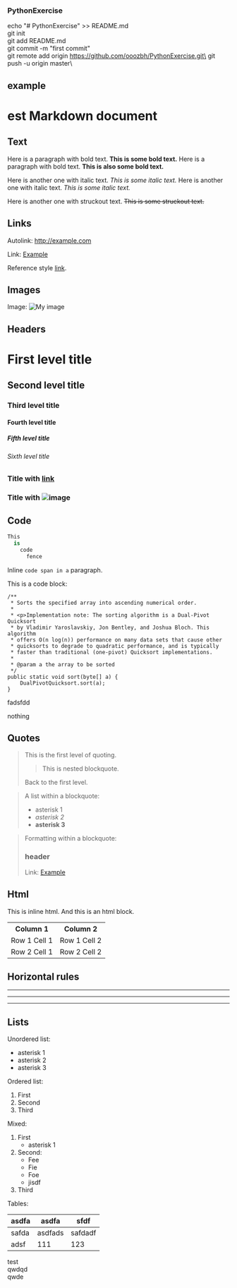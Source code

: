 ### PythonExercise ###
echo "# PythonExercise" >> README.md\
git init\
git add README.md\
git commit -m "first commit"\
git remote add origin https://github.com/ooozbh/PythonExercise.git\
git push -u origin master\

## example ##


est Markdown document
=====================

Text
----

Here is a paragraph with bold text. **This is some bold text.** Here is a
paragraph with bold text. __This is also some bold text.__

Here is another one with italic text. *This is some italic text.* Here is
another one with italic text. _This is some italic text._

Here is another one with struckout text. ~~This is some struckout text.~~


Links
-----

Autolink: <http://example.com>

Link: [Example](http://example.com)

Reference style [link][1].

[1]: http://example.com  "Example"
[2]: sadfadf "sdf"


Images
------

Image: ![My image](https://www.google.com/images/branding/googlelogo/1x/googlelogo_color_272x92dp.png)

Headers
-------

# First level title
## Second level title
### Third level title
#### Fourth level title
##### Fifth level title
###### Sixth level title

### Title with [link](http://localhost)
### Title with ![image](https://www.google.com/images/branding/googlelogo/1x/googlelogo_color_272x92dp.png)

Code
----

```python
This
  is
    code
      fence
```

Inline `code span in a` paragraph.

This is a code block:

    /**
     * Sorts the specified array into ascending numerical order.
     *
     * <p>Implementation note: The sorting algorithm is a Dual-Pivot Quicksort
     * by Vladimir Yaroslavskiy, Jon Bentley, and Joshua Bloch. This algorithm
     * offers O(n log(n)) performance on many data sets that cause other
     * quicksorts to degrade to quadratic performance, and is typically
     * faster than traditional (one-pivot) Quicksort implementations.
     *
     * @param a the array to be sorted
     */
    public static void sort(byte[] a) {
        DualPivotQuicksort.sort(a);
    }
fadsfdd

nothing  
    
Quotes
------

> This is the first level of quoting.
>
> > This is nested blockquote.
>
> Back to the first level.

> A list within a blockquote:
>
> *	asterisk 1
> *	*asterisk 2*
> *	__asterisk 3__

> Formatting within a blockquote:
>
> ### header
> Link: [Example](http://example.com)



Html
-------

This is inline <span>html</html>.
And this is an html block.

<table>
  <tr>
    <th>Column 1</th>
    <th>Column 2</th>
  </tr>
  <tr>
    <td>Row 1 Cell 1</td>
    <td>Row 1 Cell 2</td>
  </tr>
  <tr>
    <td>Row 2 Cell 1</td>
    <td>Row 2 Cell 2</td>
  </tr>
</table>

Horizontal rules
----------------

---

___


***


Lists
-----

Unordered list:

*	asterisk 1
*	asterisk 2
*	asterisk 3


Ordered list:

1.	First
1.	Second
3.	Third


Mixed:

1. First
    *	asterisk 1
2. Second:
	* Fee
	* Fie
	* Foe
    *   jisdf
3. Third


Tables:         

| asdfa     | asdfa     | sfdf      |
| ---       | ---       | ----      |
| safda     | asdfads   | safdadf   |
| adsf      | 111       | 123       |

test\
qwdqd\
qwde